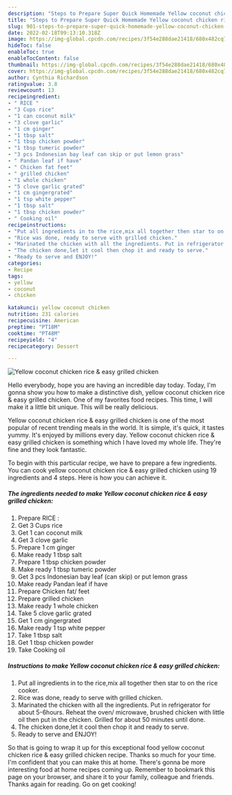```yaml
---
description: "Steps to Prepare Super Quick Homemade Yellow coconut chicken rice &amp;amp; easy grilled chicken"
title: "Steps to Prepare Super Quick Homemade Yellow coconut chicken rice &amp;amp; easy grilled chicken"
slug: 901-steps-to-prepare-super-quick-homemade-yellow-coconut-chicken-rice-and-amp-easy-grilled-chicken
date: 2022-02-18T09:13:10.318Z
image: https://img-global.cpcdn.com/recipes/3f54e288dae21418/680x482cq70/yellow-coconut-chicken-rice-easy-grilled-chicken-recipe-main-photo.jpg
hideToc: false
enableToc: true
enableTocContent: false
thumbnail: https://img-global.cpcdn.com/recipes/3f54e288dae21418/680x482cq70/yellow-coconut-chicken-rice-easy-grilled-chicken-recipe-main-photo.jpg
cover: https://img-global.cpcdn.com/recipes/3f54e288dae21418/680x482cq70/yellow-coconut-chicken-rice-easy-grilled-chicken-recipe-main-photo.jpg
author: Cynthia Richardson
ratingvalue: 3.8
reviewcount: 13
recipeingredient:
- " RICE "
- "3 Cups rice"
- "1 can coconut milk"
- "3 clove garlic"
- "1 cm ginger"
- "1 tbsp salt"
- "1 tbsp chicken powder"
- "1 tbsp tumeric powder"
- "3 pcs Indonesian bay leaf can skip or put lemon grass"
- " Pandan leaf if have"
- " Chicken fat feet"
- " grilled chicken"
- "1 whole chicken"
- "5 clove garlic grated"
- "1 cm gingergrated"
- "1 tsp white pepper"
- "1 tbsp salt"
- "1 tbsp chicken powder"
- " Cooking oil"
recipeinstructions:
- "Put all ingredients in to the rice,mix all together then star to on the rice cooker."
- "Rice was done, ready to serve with grilled chicken."
- "Marinated the chicken with all the ingredients. Put in refrigerator for about 5-6hours. Reheat the oven/ microwave, brushed chicken with little oil then put in the chicken. Grilled for about 50 minutes until done."
- "The chicken done,let it cool then chop it and ready to serve."
- "Ready to serve and ENJOY!"
categories:
- Recipe
tags:
- yellow
- coconut
- chicken

katakunci: yellow coconut chicken 
nutrition: 231 calories
recipecuisine: American
preptime: "PT18M"
cooktime: "PT48M"
recipeyield: "4"
recipecategory: Dessert

---
```



![Yellow coconut chicken rice &amp; easy grilled chicken](https://img-global.cpcdn.com/recipes/3f54e288dae21418/680x482cq70/yellow-coconut-chicken-rice-easy-grilled-chicken-recipe-main-photo.jpg)

Hello everybody, hope you are having an incredible day today. Today, I'm gonna show you how to make a distinctive dish, yellow coconut chicken rice &amp; easy grilled chicken. One of my favorites food recipes. This time, I will make it a little bit unique. This will be really delicious.



Yellow coconut chicken rice &amp; easy grilled chicken is one of the most popular of recent trending meals in the world. It is simple, it's quick, it tastes yummy. It's enjoyed by millions every day. Yellow coconut chicken rice &amp; easy grilled chicken is something which I have loved my whole life. They're fine and they look fantastic.


To begin with this particular recipe, we have to prepare a few ingredients. You can cook yellow coconut chicken rice &amp; easy grilled chicken using 19 ingredients and 4 steps. Here is how you can achieve it.

<!--inarticleads1-->

##### The ingredients needed to make Yellow coconut chicken rice &amp; easy grilled chicken:

1. Prepare  RICE :
1. Get 3 Cups rice
1. Get 1 can coconut milk
1. Get 3 clove garlic
1. Prepare 1 cm ginger
1. Make ready 1 tbsp salt
1. Prepare 1 tbsp chicken powder
1. Make ready 1 tbsp tumeric powder
1. Get 3 pcs Indonesian bay leaf (can skip) or put lemon grass
1. Make ready  Pandan leaf if have
1. Prepare  Chicken fat/ feet
1. Prepare  grilled chicken
1. Make ready 1 whole chicken
1. Take 5 clove garlic grated
1. Get 1 cm gingergrated
1. Make ready 1 tsp white pepper
1. Take 1 tbsp salt
1. Get 1 tbsp chicken powder
1. Take  Cooking oil




<!--inarticleads2-->

##### Instructions to make Yellow coconut chicken rice &amp; easy grilled chicken:

1. Put all ingredients in to the rice,mix all together then star to on the rice cooker.
1. Rice was done, ready to serve with grilled chicken.
1. Marinated the chicken with all the ingredients. Put in refrigerator for about 5-6hours. Reheat the oven/ microwave, brushed chicken with little oil then put in the chicken. Grilled for about 50 minutes until done.
1. The chicken done,let it cool then chop it and ready to serve.
1. Ready to serve and ENJOY!



So that is going to wrap it up for this exceptional food yellow coconut chicken rice &amp; easy grilled chicken recipe. Thanks so much for your time. I'm confident that you can make this at home. There's gonna be more interesting food at home recipes coming up. Remember to bookmark this page on your browser, and share it to your family, colleague and friends. Thanks again for reading. Go on get cooking!
